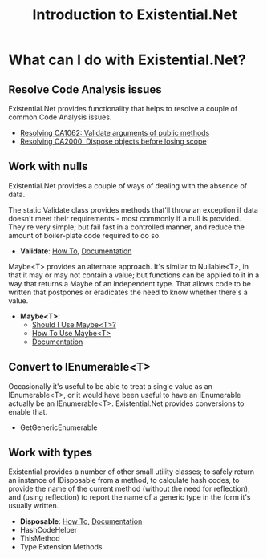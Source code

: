 ﻿---
uid: intro.md
title: Introduction to Existential.Net
---
# What can I do with Existential.Net?

## Resolve Code Analysis issues
Existential.Net provides functionality that helps to resolve a couple of common Code
Analysis issues.
* [Resolving CA1062: Validate arguments of public methods](xref:resolving_ca1062.md)
* [Resolving CA2000: Dispose objects before losing scope](xref:resolving_ca2000.md)

## Work with nulls
Existential.Net provides a couple of ways of dealing with the absence of data.
 
The static Validate class provides methods that'll throw an exception if data doesn't 
meet their requirements - most commonly if a null is provided. They're very simple; but 
fail fast in a controlled manner, and reduce the amount of boiler-plate code required 
to do so.

* **Validate**: [How To](xref:using_validate.md), [Documentation](xref:Existential.Validate)

Maybe&lt;T&gt; provides an alternate approach. It's similar to Nullable&lt;T&gt;, in that it
may or may not contain a value; but functions can be applied to it in a way that returns a 
Maybe of an independent type. That allows code to be written that postpones or eradicates 
the need to know whether there's a value.

* **Maybe&lt;T&gt;**: 
    * [Should I Use Maybe&lt;T&gt;?](xref:should_i_use_maybe.md)
    * [How To Use Maybe&lt;T&gt;](xref:using_maybe.md)
    * [Documentation](xref:Existential.Maybe`1)

## Convert to IEnumerable&lt;T&gt;
Occasionally it's useful to be able to treat a single value as an IEnumerable&lt;T&gt;, or 
it would have been useful to have an IEnumerable actually be an IEnumerable&lt;T&gt;.
Existential.Net provides conversions to enable that.
* GetGenericEnumerable
## Work with types
Existential provides a number of other small utility classes; to safely return an instance
of IDisposable from a method, to calculate hash codes, to provide the name of the current
method (without the need for reflection), and (using reflection) to report the name of a
generic type in the form it's usually written.
* **Disposable**: [How To](xref:resolving_ca2000.md), [Documentation](xref:Existential.Disposable)
* HashCodeHelper
* ThisMethod
* Type Extension Methods